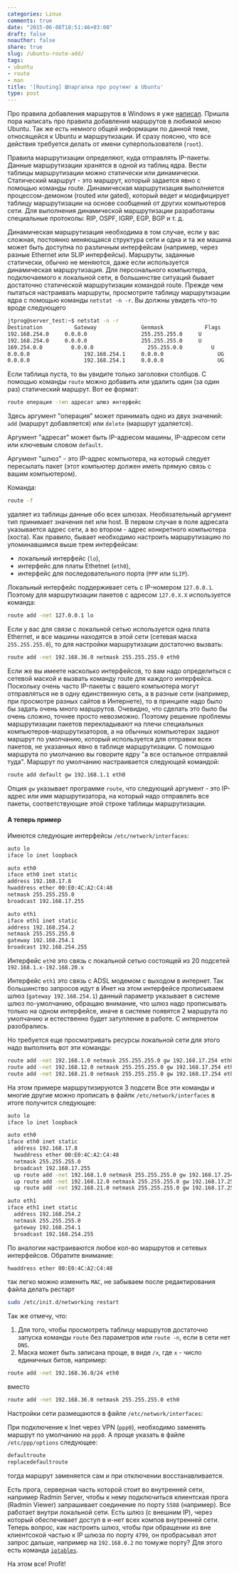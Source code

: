 ```yaml
---
categories: Linux
comments: true
date: "2015-06-08T18:51:46+03:00"
draft: false
noauthor: false
share: true
slug: /ubuntu-route-add/
tags:
- ubuntu
- route
- man
title: '[Routing] Шпаргалка про роутинг в Ubuntu'
type: post
---
```


Про правила добавления маршрутов в Windows я уже [написал](https://jtprog.ru/windows-route-add/). Пришла пора написать про правила добавления маршрутов в любимой мною Ubuntu. Так же есть немного общей информации по данной теме, относящейся к Ubuntu и маршрутизации. И сразу поясню, что все действия требуется делать от имени суперпользователя (`root`).

Правила маршрутизации определяют, куда отправлять IP-пакеты. Данные маршрутизации хранятся в одной из таблиц ядра. Вести таблицы маршрутизации можно статически или динамически. Статический маршрут - это маршрут, который задается явно с помощью команды route. Динамическая маршрутизация выполняется процессом-демоном (routed или gated), который ведет и модифицирует таблицу маршрутизации на основе сообщений от других компьютеров сети. Для выполнения динамической маршрутизации разработаны специальные протоколы: RIP, OSPF, IGRP, EGP, BGP и т. д.  

Динамическая маршрутизация необходима в том случае, если у вас сложная, постоянно меняющаяся структура сети и одна и та же машина может быть доступна по различным интерфейсам (например, через разные Ethernet или SLIP интерфейсы). Маршруты, заданные статически, обычно не меняются, даже если используется динамическая маршрутизация. Для персонального компьютера, подключаемого к локальной сети, в большинстве ситуаций бывает достаточно статической маршрутизации командой route. Прежде чем пытаться настраивать маршруты, просмотрите таблицу маршрутизации ядра с помощью команды `netstat -n -r`. Вы должны увидеть что-то вроде следующего
```bash
jtprog@server_test:~$ netstat -n -r  
Destination          Gateway              Genmask             Flags     MSS     Window       irtt       Iface  
192.168.254.0     0.0.0.0                 255.255.255.0     U           0          0                  0          eth1  
192.168.254.0     0.0.0.0                 255.255.255.0     U           0          0                  0          eth0  
169.254.0.0         0.0.0.0                 255.255.0.0         U           0          0                  0          eth1  
0.0.0.0                 192.168.254.1     0.0.0.0                 UG         0          0                  0          eth0  
0.0.0.0                 192.168.254.1     0.0.0.0                 UG         0          0                  0          eth1
```
Если таблица пуста, то вы увидите только заголовки столбцов. С помощью команды `route` можно добавить или удалить один (за один раз) статический маршрут. Вот ее формат:
```bash
route операция -тип адресат шлюз интерфейс
```
Здесь аргумент "операция" может принимать одно из двух значений: `add` (маршрут добавляется) или `delete` (маршрут удаляется).

Аргумент "адресат" может быть IP-адресом машины, IP-адресом сети или ключевым словом `default`.

Аргумент "шлюз" - это IP-адрес компьютера, на который следует пересылать пакет (этот компьютер должен иметь прямую связь с вашим компьютером).

Команда:
```bash
route -f
```
удаляет из таблицы данные обо всех шлюзах. Необязательный аргумент тип принимает значения net или host. В первом случае в поле адресата указывается адрес сети, а во втором - адрес конкретного компьютера (хоста). Как правило, бывает необходимо настроить маршрутизацию по упоминавшимся выше трем интерфейсам:
-   локальный интерфейс (`lo`),
-   интерфейс для платы Ethetnet (`eth0`),
-   интерфейс для последовательного порта (`PPP` или `SLIP`).

Локальный интерфейс поддерживает сеть с IP-номером `127.0.0.1`. Поэтому для маршрутизации пакетов с адресом `127.0.X.X` используется команда:
```bash
route add -net 127.0.0.1 lo
```
Если у вас для связи с локальной сетью используется одна плата Ethernet, и все машины находятся в этой сети (сетевая маска `255.255.255.0`), то для настройки маршрутизации достаточно вызвать:
```bash
route add -net 192.168.36.0 netmask 255.255.255.0 eth0
```
Если же вы имеете насколько интерфейсов, то вам надо определиться с сетевой маской и вызвать команду route для каждого интерфейса. Поскольку очень часто IP-пакеты с вашего компьютера могут отправляться не в одну единственную сеть, а в разные сети (например, при просмотре разных сайтов в Интернете), то в принципе надо было бы задать очень много маршрутов. Очевидно, что сделать это было бы очень сложно, точнее просто невозможно. Поэтому решение проблемы маршрутизации пакетов перекладывают на плечи специальных компьютеров-маршрутизаторов, а на обычных компьютерах задают маршрут по умолчанию, который используется для отправки всех пакетов, не указанных явно в таблице маршрутизации. С помощью маршрута по умолчанию вы говорите ядру "а все остальное отправляй туда". Маршрут по умолчанию настраивается следующей командой:
```bash
route add default gw 192.168.1.1 eth0
```
Опция `gw` указывает программе `route`, что следующий аргумент - это IP-адрес или имя маршрутизатора, на который надо отправлять все пакеты, соответствующие этой строке таблицы маршрутизации.

#### **А теперь пример**

Имеются следующие интерфейсы `/etc/network/interfaces`:
```bash
auto lo  
iface lo inet loopback

auto eth0  
iface eth0 inet static  
address 192.168.17.8  
hwaddress ether 00:E0:4C:A2:C4:48  
netmask 255.255.255.0  
broadcast 192.168.17.255

auto eth1  
iface eth1 inet static  
address 192.168.254.2  
netmask 255.255.255.0  
gateway 192.168.254.1  
broadcast 192.168.254.255
```
Интерфейс `eth0` это связь с локальной сетью состоящей из 20 подсетей `192.168.1.х-192.168.20.х`

Интерфейс `eth1` это связь с ADSL модемом с выходом в интернет. Так большинство запросов идут в Инет на этом интерфейсе прописываем шлюз (`gateway 192.168.254.1`) данный параметр указывает в системе шлюз по-умолчанию, обращаю внимание, что шлюз надо прописывать только на одном интерфейсе, иначе в системе появятся 2 маршрута по умолчанию и естественно будет затупление в работе. С интернетом разобрались.

Но требуется еще просматривать ресурсы локальной сети для этого надо выполнить вот эти команды:
```bash
route add -net 192.168.1.0 netmask 255.255.255.0 gw 192.168.17.254 eth0
route add -net 192.168.12.0 netmask 255.255.255.0 gw 192.168.17.254 eth0
route add -net 192.168.21.0 netmask 255.255.255.0 gw 192.168.17.254 eth0
```
На этом примере маршрутизируются 3 подсети Все эти команды и многие другие можно прописать в файлк `/etc/network/interfaces` в итоге получится следующее:
```bash
auto lo  
iface lo inet loopback

auto eth0  
iface eth0 inet static  
  address 192.168.17.8  
  hwaddress ether 00:E0:4C:A2:C4:48  
  netmask 255.255.255.0  
  broadcast 192.168.17.255  
  up route add -net 192.168.1.0 netmask 255.255.255.0 gw 192.168.17.254 eth0  
  up route add -net 192.168.12.0 netmask 255.255.255.0 gw 192.168.17.254 eth0  
  up route add -net 192.168.21.0 netmask 255.255.255.0 gw 192.168.17.254 eth0

auto eth1  
iface eth1 inet static  
  address 192.168.254.2  
  netmask 255.255.255.0  
  gateway 192.168.254.1  
  broadcast 192.168.254.255
```
По аналогии настраиваются любое кол-во маршрутов и сетевых интерфейсов. Обратите внимание:
```bash
hwaddress ether 00:E0:4C:A2:C4:48
```
так легко можно изменить `MAC`, не забываем после редактирования файла делать рестарт
```bash
sudo /etc/init.d/networking restart
```
Так же отмечу, что:

1.  Для того, чтобы просмотреть таблицу маршрутов достаточно запуска команды `route` без параметров или `route -n`, если в сети нет `DNS`.
2.  Маска может быть записана проще, в виде `/x`, где `x` - число единичных битов, например:
```bash
route add -net 192.168.36.0/24 eth0
```
вместо
```bash
route add -net 192.168.36.0 netmask 255.255.255.0 eth0
```
Настройки сети размещаются в файле `/etc/network/interfaces`:

При подключение к Inet через VPN (`ppp0`), необходимо заменять маршрут по умолчанию на `ppp0`. А проще указать в файле `/etc/ppp/options` следующее:
```bash
defaultroute  
replacedefaultroute
```
тогда маршрут заменяется сам и при отключении восстанавливается.

Есть прога, серверная часть которой стоит во внутренней сети, например Radmin Server, чтобы к нему подключиться клиентская прога (Radmin Viewer) запрашивает соединение по порту `5588` (например). Все работает внутри локальной сети. Есть шлюз (с внешним IP), через который обеспечивает доступ в и-нет всех компов внутренней сети. Теперь вопрос, как настроить шлюз, чтобы при обращении из вне клиентсокой частью к IP шлюза по порту `4799`, он пробрасывал этот запрос дальше, например на `192.168.0.2` по томуже порту? Для этого есть команда [`iptables`](https://jtprog.ru/iptables-manual/).

На этом все! Profit!
